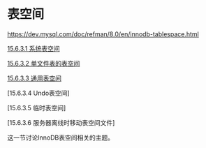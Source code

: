 # 表空间

<https://dev.mysql.com/doc/refman/8.0/en/innodb-tablespace.html>

[15.6.3.1 系统表空间](系统表空间.md)

[15.6.3.2 单文件表的表空间](File-Per-Table表空间.md)

[15.6.3.3 通用表空间](通用表空间.md)

[15.6.3.4 Undo表空间]

[15.6.3.5 临时表空间]

[15.6.3.6 服务器离线时移动表空间文件]

这一节讨论InnoDB表空间相关的主题。
